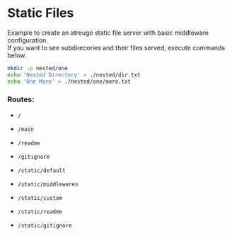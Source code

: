 # Static Files

Example to create an atreugo static file server with basic middleware configuration.<br/>
If you want to see subdirecories and their files served, execute commands below.

```bash
mkdir -p nested/one
echo 'Nested Directory' > ./nested/dir.txt
echo 'One More' > ./nested/one/more.txt
```

### Routes:
- `/`
- `/main`
- `/readme`
- `/gitignore`

- `/static/default`
- `/static/middlewares`
- `/static/custom`
- `/static/readme`
- `/static/gitignore`
